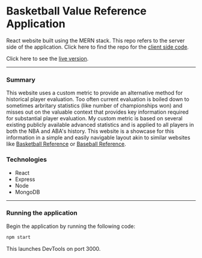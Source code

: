 # Basketball Value Reference Application

React website built using the MERN stack.
This repo refers to the server side of the application. Click here to find the repo for the [client side code].

Click here to see the [live version].
___

### Summary

This website uses a custom metric to provide an alternative method for historical player evaluation. Too often current evaluation is boiled down to sometimes arbritary statistics (like number of championships won) and misses out on the valuable context that provides key information required for substantial player evaluation. 
My custom metric is based on several existing publicly available advanced statistics and is applied to all players in both the NBA and ABA's history.
This website is a showcase for this information in a simple and easily navigable layout akin to similar websites like [Basketball Reference] or [Baseball Reference].


### Technologies

  - React
  - Express
  - Node
  - MongoDB
  

  ___

### Running the application

Begin the application by running the following code: 

```sh
npm start
```

This launches DevTools on port 3000. 
   
   [client side code]: <https://github.com/ssymonds17/bball-value-client/>
   [live version]: <https://bball-value.netlify.app/>
   [Basketball Reference]: <https://www.basketball-reference.com/>
   [Baseball Reference]: <https://www.baseball-reference.com/>
